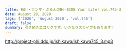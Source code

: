 ```yaml
---
title: 石川・ホンマ・ぶるんのBe-SIDE Your Life! vol.745-3
date: August 28, 2020
tags: ['2020', 'August 2020', 'vol.745']
draft: false
summary: 引き続きエゴリクです。いきなりスカイプもあります！
---
```


http://project-phi.ddo.jp/ishikawa/ishikawa745_3.mp3
